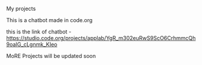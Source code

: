 My projects

This is a chatbot made in code.org

this is the link of chatbot - https://studio.code.org/projects/applab/YgR_m302euRwS9ScO6CrhmmcQh9oaIG_cLgnmk_KIeo

MoRE Projects will be updated soon
